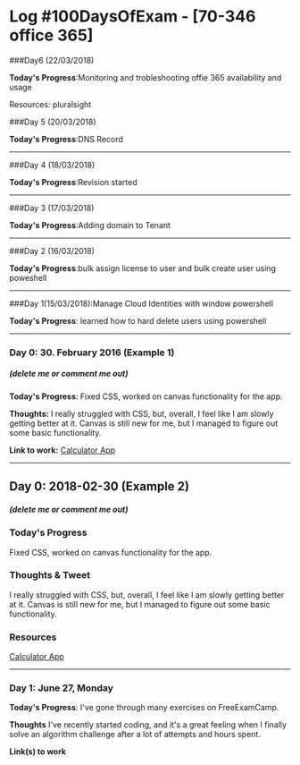 # Log #100DaysOfExam - [70-346 office 365]

###Day6 (22/03/2018)

**Today's Progress**:Monitoring and trobleshooting offie 365 availability and usage

Resources: pluralsight

###Day 5 (20/03/2018)

**Today's Progress**:DNS Record 

-------

###Day 4 (18/03/2018)

**Today's Progress**:Revision started

-------

###Day 3 (17/03/2018)

**Today's Progress**:Adding domain to Tenant

-------

###Day 2 (16/03/2018) 

**Today's Progress**:bulk assign license to user and bulk create user using poweshell

-------

###Day 1(15/03/2018):Manage Cloud Identities with window powershell

**Today's Progress**: learned how to hard delete users using powershell



----------------------------------------------------------------------------------------------------------------------------------
### Day 0: 30. February 2016 (Example 1)
##### (delete me or comment me out)

**Today's Progress**: Fixed CSS, worked on canvas functionality for the app.

**Thoughts:** I really struggled with CSS, but, overall, I feel like I am slowly getting better at it. Canvas is still new for me, but I managed to figure out some basic functionality.

**Link to work:** [Calculator App](http://www.example.com)

---- 
## Day 0: 2018-02-30 (Example 2)
##### (delete me or comment me out)

### Today's Progress
Fixed CSS, worked on canvas functionality for the app.

### Thoughts & Tweet
I really struggled with CSS, but, overall, I feel like I am slowly getting better at it. Canvas is still new for me, but I managed to figure out some basic functionality.

### Resources
[Calculator App](http://www.example.com)

---- 
### Day 1: June 27, Monday

**Today's Progress**: I've gone through many exercises on FreeExamCamp.

**Thoughts** I've recently started coding, and it's a great feeling when I finally solve an algorithm challenge after a lot of attempts and hours spent.

**Link(s) to work**
